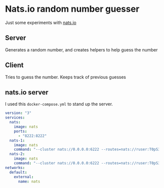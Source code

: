 # Nats.io random number guesser

Just some experiments with [nats.io](https://nats.io/)

## Server

Generates a random number, and creates helpers to help guess the number

## Client

Tries to guess the number. Keeps track of previous guesses

## nats.io server

I used this `docker-compose.yml` to stand up the server.

```yml
version: "3"
services:
  nats:
    image: nats
    ports:
      - "8222:8222"
  nats-1:
    image: nats
    command: "--cluster nats://0.0.0.0:6222 --routes=nats://ruser:T0pS3cr3t@nats:6222"
  nats-2:
    image: nats
    command: "--cluster nats://0.0.0.0:6222 --routes=nats://ruser:T0pS3cr3t@nats:6222"
networks:
  default:
    external:
      name: nats
```